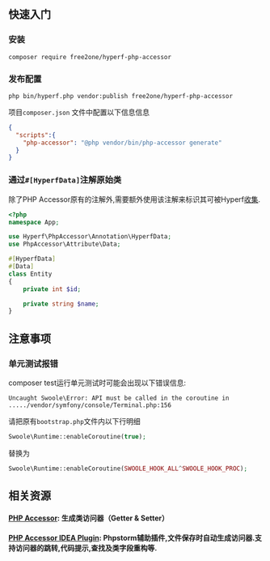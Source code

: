 快速入门
-----------
### 安装
```console
composer require free2one/hyperf-php-accessor
```
### 发布配置
```console
php bin/hyperf.php vendor:publish free2one/hyperf-php-accessor
```
项目`composer.json` 文件中配置以下信息信息
```json
{
  "scripts":{
    "php-accessor": "@php vendor/bin/php-accessor generate"
  }
}
```


### 通过`#[HyperfData]`注解原始类
除了PHP Accessor原有的注解外,需要额外使用该注解来标识其可被Hyperf<a href="https://hyperf.wiki/3.0/#/zh-cn/annotation?id=%e8%87%aa%e5%ae%9a%e4%b9%89%e6%b3%a8%e8%a7%a3">收集</a>.
```php
<?php
namespace App;

use Hyperf\PhpAccessor\Annotation\HyperfData;
use PhpAccessor\Attribute\Data;

#[HyperfData]
#[Data]
class Entity
{
    private int $id;

    private string $name;
}
```


注意事项
-----------
### 单元测试报错
composer test运行单元测试时可能会出现以下错误信息:
```console
Uncaught Swoole\Error: API must be called in the coroutine in ...../vendor/symfony/console/Terminal.php:156
```
请把原有`bootstrap.php`文件内以下行明细
```php
Swoole\Runtime::enableCoroutine(true);
```
替换为
```php
Swoole\Runtime::enableCoroutine(SWOOLE_HOOK_ALL^SWOOLE_HOOK_PROC);
```


## 相关资源

#### <a href="https://github.com/kkguan/php-accessor">PHP Accessor</a>: 生成类访问器（Getter & Setter）
#### <a href="https://github.com/kkguan/php-accessor-idea-plugin">PHP Accessor IDEA Plugin</a>: Phpstorm辅助插件,文件保存时自动生成访问器.支持访问器的跳转,代码提示,查找及类字段重构等.



